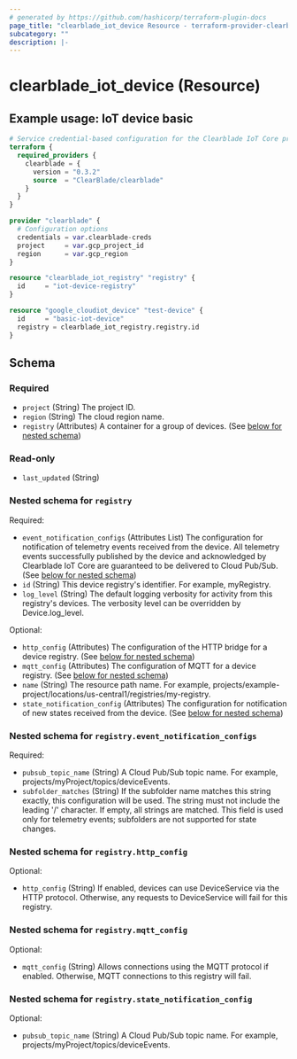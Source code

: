```yaml
---
# generated by https://github.com/hashicorp/terraform-plugin-docs
page_title: "clearblade_iot_device Resource - terraform-provider-clearblade"
subcategory: ""
description: |-
---
```


# clearblade_iot_device (Resource)

## Example usage: IoT device basic

```terraform
# Service credential-based configuration for the Clearblade IoT Core provider
terraform {
  required_providers {
    clearblade = {
      version = "0.3.2"
      source  = "ClearBlade/clearblade"
    }
  }
}

provider "clearblade" {
  # Configuration options
  credentials = var.clearblade-creds
  project     = var.gcp_project_id
  region      = var.gcp_region
}

resource "clearblade_iot_registry" "registry" {
  id     = "iot-device-registry"
}

resource "google_cloudiot_device" "test-device" {
  id     = "basic-iot-device"
  registry = clearblade_iot_registry.registry.id
}
```

<!-- schema generated by tfplugindocs -->

## Schema

### Required

- `project` (String) The project ID.
- `region` (String) The cloud region name.
- `registry` (Attributes) A container for a group of devices. (See [below for nested schema](#nestedatt--registry))

### Read-only

- `last_updated` (String)

<a id="nestedatt--registry"></a>

### Nested schema for `registry`

Required:

- `event_notification_configs` (Attributes List) The configuration for notification of telemetry events received from the device. All telemetry events successfully published by the device and acknowledged by Clearblade IoT Core are guaranteed to be delivered to Cloud Pub/Sub. (See [below for nested schema](#nestedatt--registry--event_notification_configs))
- `id` (String) This device registry's identifier. For example, myRegistry.
- `log_level` (String) The default logging verbosity for activity from this registry's devices. The verbosity level can be overridden by Device.log_level.

Optional:

- `http_config` (Attributes) The configuration of the HTTP bridge for a device registry. (See [below for nested schema](#nestedatt--registry--http_config))
- `mqtt_config` (Attributes) The configuration of MQTT for a device registry. (See [below for nested schema](#nestedatt--registry--mqtt_config))
- `name` (String) The resource path name. For example, projects/example-project/locations/us-central1/registries/my-registry.
- `state_notification_config` (Attributes) The configuration for notification of new states received from the device. (See [below for nested schema](#nestedatt--registry--state_notification_config))

<a id="nestedatt--registry--event_notification_configs"></a>

### Nested schema for `registry.event_notification_configs`

Required:

- `pubsub_topic_name` (String) A Cloud Pub/Sub topic name. For example, projects/myProject/topics/deviceEvents.
- `subfolder_matches` (String) If the subfolder name matches this string exactly, this configuration will be used. The string must not include the leading '/' character. If empty, all strings are matched. This field is used only for telemetry events; subfolders are not supported for state changes.

<a id="nestedatt--registry--http_config"></a>

### Nested schema for `registry.http_config`

Optional:

- `http_config` (String) If enabled, devices can use DeviceService via the HTTP protocol. Otherwise, any requests to DeviceService will fail for this registry.

<a id="nestedatt--registry--mqtt_config"></a>

### Nested schema for `registry.mqtt_config`

Optional:

- `mqtt_config` (String) Allows connections using the MQTT protocol if enabled. Otherwise, MQTT connections to this registry will fail.

<a id="nestedatt--registry--state_notification_config"></a>

### Nested schema for `registry.state_notification_config`

Optional:

- `pubsub_topic_name` (String) A Cloud Pub/Sub topic name. For example, projects/myProject/topics/deviceEvents.

